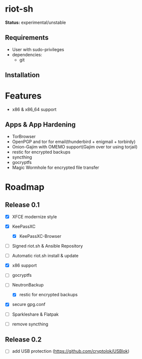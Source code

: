 # riot-sh

**Status:** experimental/unstable

## Requirements

  * User with sudo-privileges
  * dependencies:
    * git

## Installation

# Features

  * x86 & x86_64 support

## Apps & App Hardening

  - TorBrowser
  - OpenPGP and tor for email(thunderbird + enigmail + torbirdy)
  - Onion-Gajim with OMEMO support(Gajim over tor using torjail)
  - restic for encrypted backups
  - syncthing
  - gocryptfs
  - Magic Wormhole for encrypted file transfer


# Roadmap
## Release 0.1
  - [x] XFCE modernize style
  - [x] KeePassXC
    - [x] KeePassXC-Browser
  - [ ] Signed riot.sh & Ansible Repository
  - [ ] Automatic riot.sh install & update
  - [x] x86 support
  - [ ] gocryptfs
  - [ ] NeutronBackup
    - [x] restic for encrypted backups
  - [x] secure gpg.conf
  - [ ] Sparkleshare & Flatpak
  - [ ] remove syncthing
  
  
## Release 0.2
  - [ ] add USB protection (https://github.com/cryptolok/USBlok)
